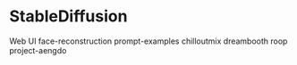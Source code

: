 # StableDiffusion
Web UI
face-reconstruction
prompt-examples
chilloutmix
dreambooth
roop
project-aengdo
